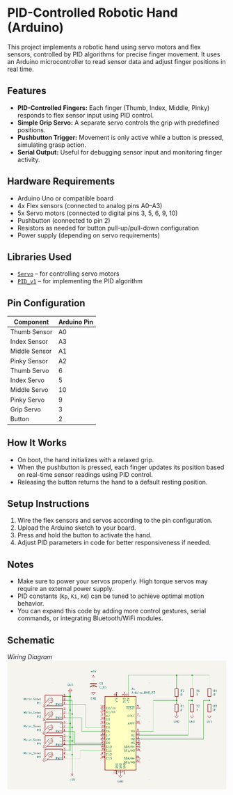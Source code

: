 # PID-Controlled Robotic Hand (Arduino)

This project implements a robotic hand using servo motors and flex sensors, controlled by PID algorithms for precise finger movement. It uses an Arduino microcontroller to read sensor data and adjust finger positions in real time.

## Features

- **PID-Controlled Fingers:** Each finger (Thumb, Index, Middle, Pinky) responds to flex sensor input using PID control.
- **Simple Grip Servo:** A separate servo controls the grip with predefined positions.
- **Pushbutton Trigger:** Movement is only active while a button is pressed, simulating grasp action.
- **Serial Output:** Useful for debugging sensor input and monitoring finger activity.

## Hardware Requirements

- Arduino Uno or compatible board
- 4x Flex sensors (connected to analog pins A0–A3)
- 5x Servo motors (connected to digital pins 3, 5, 6, 9, 10)
- Pushbutton (connected to pin 2)
- Resistors as needed for button pull-up/pull-down configuration
- Power supply (depending on servo requirements)

## Libraries Used

- [`Servo`](https://www.arduino.cc/en/Reference/Servo) – for controlling servo motors
- [`PID_v1`](https://playground.arduino.cc/Code/PIDLibrary/) – for implementing the PID algorithm

## Pin Configuration

| Component       | Arduino Pin |
|----------------|-------------|
| Thumb Sensor   | A0          |
| Index Sensor   | A3          |
| Middle Sensor  | A1          |
| Pinky Sensor   | A2          |
| Thumb Servo    | 6           |
| Index Servo    | 5           |
| Middle Servo   | 10          |
| Pinky Servo    | 9           |
| Grip Servo     | 3           |
| Button         | 2           |

## How It Works

- On boot, the hand initializes with a relaxed grip.
- When the pushbutton is pressed, each finger updates its position based on real-time sensor readings using PID control.
- Releasing the button returns the hand to a default resting position.

## Setup Instructions

1. Wire the flex sensors and servos according to the pin configuration.
2. Upload the Arduino sketch to your board.
3. Press and hold the button to activate the hand.
4. Adjust PID parameters in code for better responsiveness if needed.

## Notes

- Make sure to power your servos properly. High torque servos may require an external power supply.
- PID constants (`Kp`, `Ki`, `Kd`) can be tuned to achieve optimal motion behavior.
- You can expand this code by adding more control gestures, serial commands, or integrating Bluetooth/WiFi modules.
## Schematic

*Wiring Diagram*  
![Gameplay Screenshot](Schematics/Block_Diagram.png)
